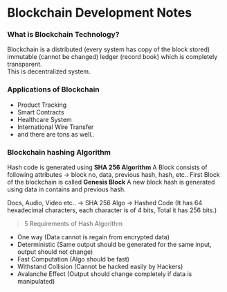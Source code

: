 # Blockchain Development Notes

### What is Blockchain Technology?
Blockchain is a distributed (every system has copy of the block stored) immutable (cannot be changed) ledger (record book) which is completely transparent.  
This is decentralized system.

### Applications of Blockchain
- Product Tracking
- Smart Contracts
- Healthcare System
- International Wire Transfer
- and there are tons as well..

### Blockchain hashing Algorithm
Hash code is generated using **SHA 256 Algorithm**
A Block consists of following attributes -> block no, data, previous hash, hash, etc..
First Block of the blockchain is called **Genesis Block**
A new block hash is generated using data in contains and previous hash.

Docs, Audio, Video etc.. -> SHA 256 Algo -> Hashed Code (It has 64 hexadecimal characters, each character is of 4 bits, Total it has 256 bits.)

> 5 Requirements of Hash Algorithm
- One way (Data cannot is regain from encrypted data)
- Deterministic (Same output should be generated for the same input, output should not change)
- Fast Computation (Algo should be fast)
- Withstand Collision (Cannot be hacked easily by Hackers)
- Avalanche Effect (Output should change completely if data is manipulated)